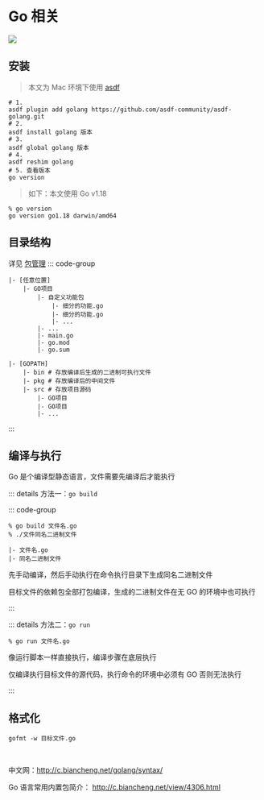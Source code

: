 # Go 相关

![](/images/golang.webp)

## 安装

> 本文为 Mac 环境下使用 [asdf](../../web-others/web-dev-tools/asdf/index.md)

```shell
# 1.
asdf plugin add golang https://github.com/asdf-community/asdf-golang.git
# 2.
asdf install golang 版本
# 3.
asdf global golang 版本
# 4.
asdf reshim golang
# 5. 查看版本
go version
```

> 如下：本文使用 Go v1.18

```shell
% go version
go version go1.18 darwin/amd64
```

## 目录结构

详见 [包管理](./package-management/index.md)
::: code-group

```shell [Modules]
|- [任意位置]
    |- GO项目
        |- 自定义功能包
            |- 细分的功能.go
            |- 细分的功能.go
            |- ...
        |- ...
        |- main.go
        |- go.mod
        |- go.sum
```

```shell [GOPATH<Badge type="warning">弃用</Badge>]
|- [GOPATH]
    |- bin # 存放编译后生成的二进制可执行文件
    |- pkg # 存放编译后的中间文件
    |- src # 存放项目源码
        |- GO项目
        |- GO项目
        |- ...
```

:::

## 编译与执行

Go 是个编译型静态语言，文件需要先编译后才能执行

::: details 方法一：`go build`

::: code-group

```shell [命令]
% go build 文件名.go
% ./文件同名二进制文件
```

```shell [目录]
|- 文件名.go
|- 同名二进制文件
```

先手动编译，然后手动执行在命令执行目录下生成同名二进制文件

目标文件的依赖包全部打包编译，生成的二进制文件在无 GO 的环境中也可执行

:::

::: details 方法二：`go run`

```shell
% go run 文件名.go
```

像运行脚本一样直接执行，编译步骤在底层执行

仅编译执行目标文件的源代码，执行命令的环境中必须有 GO 否则无法执行

:::

## 格式化

```shell
gofmt -w 目标文件.go
```

<br/>

中文网：http://c.biancheng.net/golang/syntax/

Go 语言常用内置包简介： http://c.biancheng.net/view/4306.html
